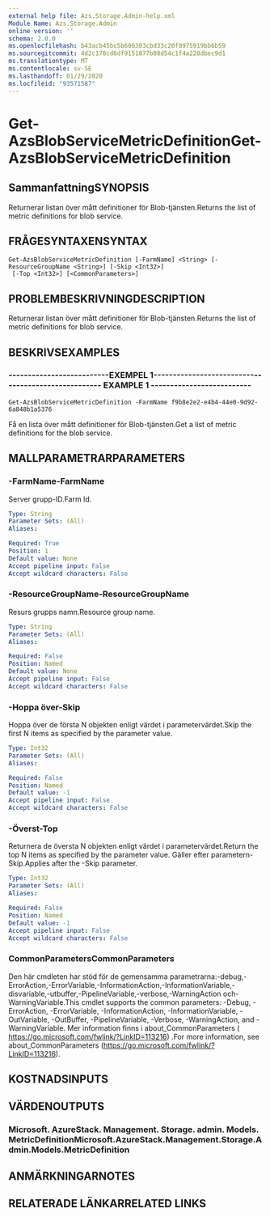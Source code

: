 ```yaml
---
external help file: Azs.Storage.Admin-help.xml
Module Name: Azs.Storage.Admin
online version: ''
schema: 2.0.0
ms.openlocfilehash: b43acb45bc5b606303cbd33c20f0975919bb6b59
ms.sourcegitcommit: 4d2c178cd6df9151877b08d54c1f4a228dbec9d1
ms.translationtype: MT
ms.contentlocale: sv-SE
ms.lasthandoff: 01/29/2020
ms.locfileid: "93571587"
---
```

# <span data-ttu-id="f2fbe-101">Get-AzsBlobServiceMetricDefinition</span><span class="sxs-lookup"><span data-stu-id="f2fbe-101">Get-AzsBlobServiceMetricDefinition</span></span>

## <span data-ttu-id="f2fbe-102">Sammanfattning</span><span class="sxs-lookup"><span data-stu-id="f2fbe-102">SYNOPSIS</span></span>
<span data-ttu-id="f2fbe-103">Returnerar listan över mått definitioner för Blob-tjänsten.</span><span class="sxs-lookup"><span data-stu-id="f2fbe-103">Returns the list of metric definitions for blob service.</span></span>

## <span data-ttu-id="f2fbe-104">FRÅGESYNTAXEN</span><span class="sxs-lookup"><span data-stu-id="f2fbe-104">SYNTAX</span></span>

```
Get-AzsBlobServiceMetricDefinition [-FarmName] <String> [-ResourceGroupName <String>] [-Skip <Int32>]
 [-Top <Int32>] [<CommonParameters>]
```

## <span data-ttu-id="f2fbe-105">PROBLEMBESKRIVNING</span><span class="sxs-lookup"><span data-stu-id="f2fbe-105">DESCRIPTION</span></span>
<span data-ttu-id="f2fbe-106">Returnerar listan över mått definitioner för Blob-tjänsten.</span><span class="sxs-lookup"><span data-stu-id="f2fbe-106">Returns the list of metric definitions for blob service.</span></span>

## <span data-ttu-id="f2fbe-107">BESKRIVS</span><span class="sxs-lookup"><span data-stu-id="f2fbe-107">EXAMPLES</span></span>

### <span data-ttu-id="f2fbe-108">--------------------------EXEMPEL 1--------------------------</span><span class="sxs-lookup"><span data-stu-id="f2fbe-108">-------------------------- EXAMPLE 1 --------------------------</span></span>
```
Get-AzsBlobServiceMetricDefinition -FarmName f9b8e2e2-e4b4-44e0-9d92-6a848b1a5376
```

<span data-ttu-id="f2fbe-109">Få en lista över mått definitioner för Blob-tjänsten.</span><span class="sxs-lookup"><span data-stu-id="f2fbe-109">Get a list of metric definitions for the blob service.</span></span>

## <span data-ttu-id="f2fbe-110">MALLPARAMETRAR</span><span class="sxs-lookup"><span data-stu-id="f2fbe-110">PARAMETERS</span></span>

### <span data-ttu-id="f2fbe-111">-FarmName</span><span class="sxs-lookup"><span data-stu-id="f2fbe-111">-FarmName</span></span>
<span data-ttu-id="f2fbe-112">Server grupp-ID.</span><span class="sxs-lookup"><span data-stu-id="f2fbe-112">Farm Id.</span></span>

```yaml
Type: String
Parameter Sets: (All)
Aliases: 

Required: True
Position: 1
Default value: None
Accept pipeline input: False
Accept wildcard characters: False
```

### <span data-ttu-id="f2fbe-113">-ResourceGroupName</span><span class="sxs-lookup"><span data-stu-id="f2fbe-113">-ResourceGroupName</span></span>
<span data-ttu-id="f2fbe-114">Resurs grupps namn.</span><span class="sxs-lookup"><span data-stu-id="f2fbe-114">Resource group name.</span></span>

```yaml
Type: String
Parameter Sets: (All)
Aliases: 

Required: False
Position: Named
Default value: None
Accept pipeline input: False
Accept wildcard characters: False
```

### <span data-ttu-id="f2fbe-115">-Hoppa över</span><span class="sxs-lookup"><span data-stu-id="f2fbe-115">-Skip</span></span>
<span data-ttu-id="f2fbe-116">Hoppa över de första N objekten enligt värdet i parametervärdet.</span><span class="sxs-lookup"><span data-stu-id="f2fbe-116">Skip the first N items as specified by the parameter value.</span></span>

```yaml
Type: Int32
Parameter Sets: (All)
Aliases: 

Required: False
Position: Named
Default value: -1
Accept pipeline input: False
Accept wildcard characters: False
```

### <span data-ttu-id="f2fbe-117">-Överst</span><span class="sxs-lookup"><span data-stu-id="f2fbe-117">-Top</span></span>
<span data-ttu-id="f2fbe-118">Returnera de översta N objekten enligt värdet i parametervärdet.</span><span class="sxs-lookup"><span data-stu-id="f2fbe-118">Return the top N items as specified by the parameter value.</span></span>
<span data-ttu-id="f2fbe-119">Gäller efter parametern-Skip.</span><span class="sxs-lookup"><span data-stu-id="f2fbe-119">Applies after the -Skip parameter.</span></span>

```yaml
Type: Int32
Parameter Sets: (All)
Aliases: 

Required: False
Position: Named
Default value: -1
Accept pipeline input: False
Accept wildcard characters: False
```

### <span data-ttu-id="f2fbe-120">CommonParameters</span><span class="sxs-lookup"><span data-stu-id="f2fbe-120">CommonParameters</span></span>
<span data-ttu-id="f2fbe-121">Den här cmdleten har stöd för de gemensamma parametrarna:-debug,-ErrorAction,-ErrorVariable,-InformationAction,-InformationVariable,-disvariable,-utbuffer,-PipelineVariable,-verbose,-WarningAction och-WarningVariable.</span><span class="sxs-lookup"><span data-stu-id="f2fbe-121">This cmdlet supports the common parameters: -Debug, -ErrorAction, -ErrorVariable, -InformationAction, -InformationVariable, -OutVariable, -OutBuffer, -PipelineVariable, -Verbose, -WarningAction, and -WarningVariable.</span></span> <span data-ttu-id="f2fbe-122">Mer information finns i about_CommonParameters ( https://go.microsoft.com/fwlink/?LinkID=113216) .</span><span class="sxs-lookup"><span data-stu-id="f2fbe-122">For more information, see about_CommonParameters (https://go.microsoft.com/fwlink/?LinkID=113216).</span></span>

## <span data-ttu-id="f2fbe-123">KOSTNADS</span><span class="sxs-lookup"><span data-stu-id="f2fbe-123">INPUTS</span></span>

## <span data-ttu-id="f2fbe-124">VÄRDEN</span><span class="sxs-lookup"><span data-stu-id="f2fbe-124">OUTPUTS</span></span>

### <span data-ttu-id="f2fbe-125">Microsoft. AzureStack. Management. Storage. admin. Models. MetricDefinition</span><span class="sxs-lookup"><span data-stu-id="f2fbe-125">Microsoft.AzureStack.Management.Storage.Admin.Models.MetricDefinition</span></span>

## <span data-ttu-id="f2fbe-126">ANMÄRKNINGAR</span><span class="sxs-lookup"><span data-stu-id="f2fbe-126">NOTES</span></span>

## <span data-ttu-id="f2fbe-127">RELATERADE LÄNKAR</span><span class="sxs-lookup"><span data-stu-id="f2fbe-127">RELATED LINKS</span></span>

